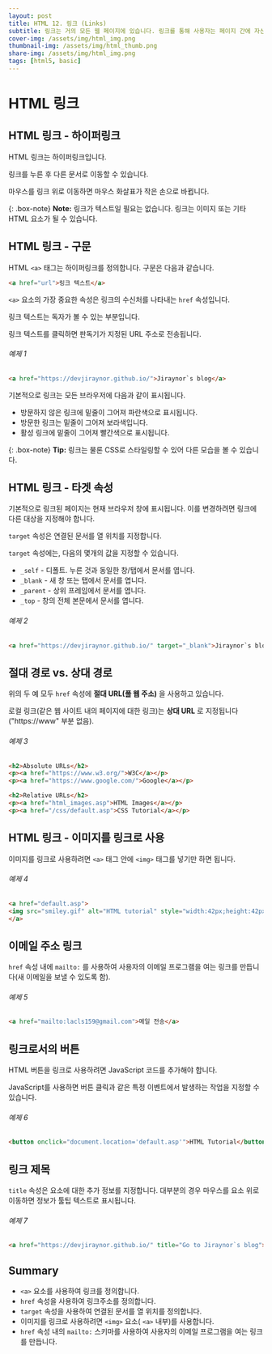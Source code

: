 ```yaml
---
layout: post
title: HTML 12. 링크 (Links)
subtitle: 링크는 거의 모든 웹 페이지에 있습니다. 링크를 통해 사용자는 페이지 간에 자신의 길을 클릭할 수 있습니다.
cover-img: /assets/img/html_img.png
thumbnail-img: /assets/img/html_thumb.png
share-img: /assets/img/html_img.png
tags: [html5, basic]
---
```


# HTML 링크

## HTML 링크 - 하이퍼링크

HTML 링크는 하이퍼링크입니다.

링크를 누른 후 다른 문서로 이동할 수 있습니다.

마우스를 링크 위로 이동하면 마우스 화살표가 작은 손으로 바뀝니다.

{: .box-note}
**Note:** 링크가 텍스트일 필요는 없습니다. 링크는 이미지 또는 기타 HTML 요소가 될 수 있습니다.

## HTML 링크 - 구문

HTML ```<a>``` 태그는 하이퍼링크를 정의합니다. 구문은 다음과 같습니다.

```html
<a href="url">링크 텍스트</a>
```

```<a>``` 요소의 가장 중요한 속성은 링크의 수신처를 나타내는 ```href``` 속성입니다.

링크 텍스트는 독자가 볼 수 있는 부분입니다.

링크 텍스트를 클릭하면 판독기가 지정된 URL 주소로 전송됩니다.

###### 예제 1

```html
<a href="https://devjiraynor.github.io/">Jiraynor`s blog</a>
```

기본적으로 링크는 모든 브라우저에 다음과 같이 표시됩니다.

+ 방문하지 않은 링크에 밑줄이 그어져 파란색으로 표시됩니다.
+ 방문한 링크는 밑줄이 그어져 보라색입니다.
+ 활성 링크에 밑줄이 그어져 빨간색으로 표시됩니다.

{: .box-note}
**Tip:** 링크는 물론 CSS로 스타일링할 수 있어 다른 모습을 볼 수 있습니다.

## HTML 링크 - 타겟 속성

기본적으로 링크된 페이지는 현재 브라우저 창에 표시됩니다. 이를 변경하려면 링크에 다른 대상을 지정해야 합니다.

```target``` 속성은 연결된 문서를 열 위치를 지정합니다.

```target``` 속성에는, 다음의 몇개의 값을 지정할 수 있습니다.

+ ```_self``` - 디폴트. 누른 것과 동일한 창/탭에서 문서를 엽니다.
+ ```_blank``` - 새 창 또는 탭에서 문서를 엽니다.
+ ```_parent``` - 상위 프레임에서 문서를 엽니다.
+ ```_top``` - 창의 전체 본문에서 문서를 엽니다.

###### 예제 2

```html
<a href="https://devjiraynor.github.io/" target="_blank">Jiraynor`s blog</a>
```

## 절대 경로 vs. 상대 경로

위의 두 예 모두 ```href``` 속성에 **절대 URL(풀 웹 주소)** 을 사용하고 있습니다.

로컬 링크(같은 웹 사이트 내의 페이지에 대한 링크)는 **상대 URL** 로 지정됩니다("https://www" 부분 없음).

###### 예제 3

```html
<h2>Absolute URLs</h2>
<p><a href="https://www.w3.org/">W3C</a></p>
<p><a href="https://www.google.com/">Google</a></p>

<h2>Relative URLs</h2>
<p><a href="html_images.asp">HTML Images</a></p>
<p><a href="/css/default.asp">CSS Tutorial</a></p>
```

## HTML 링크 - 이미지를 링크로 사용

이미지를 링크로 사용하려면 ```<a>``` 태그 안에 ```<img>``` 태그를 넣기만 하면 됩니다.

###### 예제 4

```html
<a href="default.asp">
<img src="smiley.gif" alt="HTML tutorial" style="width:42px;height:42px;">
</a>
```

## 이메일 주소 링크

```href``` 속성 내에 ```mailto:``` 를 사용하여 사용자의 이메일 프로그램을 여는 링크를 만듭니다(새 이메일을 보낼 수 있도록 함).

###### 예제 5

```html
<a href="mailto:lacls159@gmail.com">메일 전송</a>
```

## 링크로서의 버튼

HTML 버튼을 링크로 사용하려면 JavaScript 코드를 추가해야 합니다.

JavaScript를 사용하면 버튼 클릭과 같은 특정 이벤트에서 발생하는 작업을 지정할 수 있습니다.

###### 예제 6

```html
<button onclick="document.location='default.asp'">HTML Tutorial</button>
```

## 링크 제목

```title``` 속성은 요소에 대한 추가 정보를 지정합니다. 대부분의 경우 마우스를 요소 위로 이동하면 정보가 툴팁 텍스트로 표시됩니다.

###### 예제 7

```html
<a href="https://devjiraynor.github.io/" title="Go to Jiraynor`s blog">Visit Jiraynor`s blog</a>
```

## Summary

+ ```<a>``` 요소를 사용하여 링크를 정의합니다.
+ ```href``` 속성을 사용하여 링크주소를 정의합니다.
+ ```target``` 속성을 사용하여 연결된 문서를 열 위치를 정의합니다.
+ 이미지를 링크로 사용하려면 ```<img>``` 요소( ```<a>``` 내부)를 사용합니다.
+ ```href``` 속성 내의 ```mailto:``` 스키마를 사용하여 사용자의 이메일 프로그램을 여는 링크를 만듭니다.
